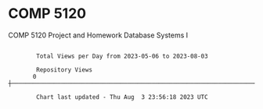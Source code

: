 # COMP 5120
COMP 5120 Project and Homework 
Database Systems I

```

        Total Views per Day from 2023-05-06 to 2023-08-03

        Repository Views
       0 ┼─────────────────────────────────────────────────────────────────────────────────────────

        Chart last updated - Thu Aug  3 23:56:18 2023 UTC
        
```
